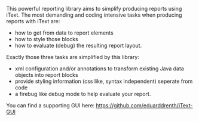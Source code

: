 This powerful reporting library aims to simplify producing reports using iText. The most demanding and coding intensive tasks when producing reports with iText are:
- how to get from data to report elements
- how to style those blocks
- how to evaluate (debug) the resulting report layout.

Exactly those three tasks are simplified by this library:

- xml configuration and/or annotations to transform existing Java data objects into report blocks
- provide styling information (css like, syntax independent) seperate from code
- a firebug like debug mode to help evaluate your report.

You can find a supporting GUI here: https://github.com/eduarddrenth/iText-GUI
